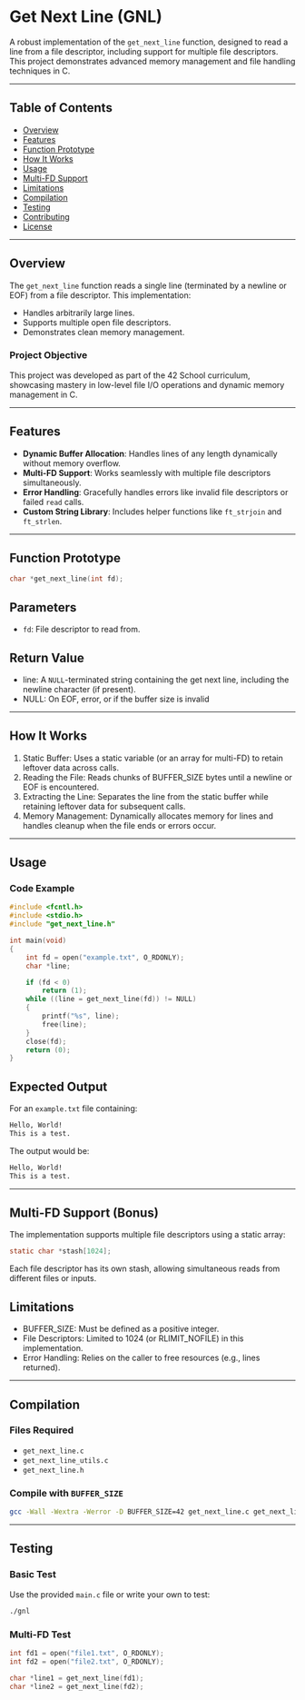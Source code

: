 # Get Next Line (GNL)
A robust implementation of the `get_next_line` function, designed to read a line from a file descriptor, including support for multiple file descriptors. This project demonstrates advanced memory management and file handling techniques in C.

---

## Table of Contents
- [Overview](#overview)
- [Features](#features)
- [Function Prototype](#function-prototype)
- [How It Works](#how-it-works)
- [Usage](#usage)
- [Multi-FD Support](#multi-fd-support)
- [Limitations](#limitations)
- [Compilation](#compilation)
- [Testing](#testing)
- [Contributing](#contributing)
- [License](#license)

---

## Overview
The `get_next_line` function reads a single line (terminated by a newline or EOF) from a file descriptor. This implementation:
- Handles arbitrarily large lines.
- Supports multiple open file descriptors.
- Demonstrates clean memory management.

### Project Objective
This project was developed as part of the 42 School curriculum, showcasing mastery in low-level file I/O operations and dynamic memory management in C.

---

## Features
- **Dynamic Buffer Allocation**: Handles lines of any length dynamically without memory overflow.
- **Multi-FD Support**: Works seamlessly with multiple file descriptors simultaneously.
- **Error Handling**: Gracefully handles errors like invalid file descriptors or failed `read` calls.
- **Custom String Library**: Includes helper functions like `ft_strjoin` and `ft_strlen`.

---

## Function Prototype  
```c
char *get_next_line(int fd);
```

## Parameters
- `fd`: File descriptor to read from.

## Return Value
- line: A `NULL`-terminated string containing the get next line, including the newline character (if present).
- NULL: On EOF, error, or if the buffer size is invalid

---

## How It Works
1. Static Buffer: Uses a static variable (or an array for multi-FD) to retain leftover data across calls.
2. Reading the File: Reads chunks of BUFFER_SIZE bytes until a newline or EOF is encountered.
3. Extracting the Line: Separates the line from the static buffer while retaining leftover data for subsequent calls.
4. Memory Management: Dynamically allocates memory for lines and handles cleanup when the file ends or errors occur.

---

## Usage
### Code Example
```c
#include <fcntl.h>
#include <stdio.h>
#include "get_next_line.h"

int main(void)
{
	int fd = open("example.txt", O_RDONLY);
	char *line;

	if (fd < 0)
		return (1);
	while ((line = get_next_line(fd)) != NULL)
	{
		printf("%s", line);
		free(line);
	}
	close(fd);
	return (0);
}
```

## Expected Output
For an `example.txt` file containing:
```bash
Hello, World!
This is a test.
```
The output would be:
```bash
Hello, World!
This is a test.
```

---

## Multi-FD Support (Bonus)
The implementation supports multiple file descriptors using a static array:
```c
static char *stash[1024];
```
Each file descriptor has its own stash, allowing simultaneous reads from different files or inputs.

## Limitations
- BUFFER_SIZE: Must be defined as a positive integer.
- File Descriptors: Limited to 1024 (or RLIMIT_NOFILE) in this implementation.
- Error Handling: Relies on the caller to free resources (e.g., lines returned).

---

## Compilation
### Files Required
- `get_next_line.c`
- `get_next_line_utils.c`
- `get_next_line.h`

### Compile with `BUFFER_SIZE`
```bash
gcc -Wall -Wextra -Werror -D BUFFER_SIZE=42 get_next_line.c get_next_line_utils.c -o gnl
```

---

## Testing
### Basic Test
Use the provided `main.c` file or write your own to test:
```bash
./gnl
```

### Multi-FD Test
```c
int fd1 = open("file1.txt", O_RDONLY);
int fd2 = open("file2.txt", O_RDONLY);

char *line1 = get_next_line(fd1);
char *line2 = get_next_line(fd2);
```